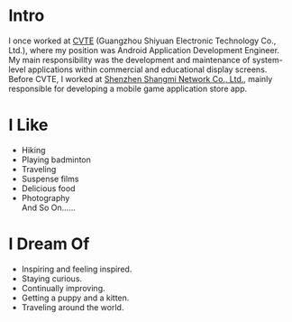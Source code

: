 # Intro

I once worked at [CVTE](https://www.cvte.com/) (Guangzhou Shiyuan Electronic Technology Co., Ltd.), where my position was Android Application Development Engineer. My main responsibility was the development and maintenance of system-level applications within commercial and educational display screens. Before CVTE, I worked at [Shenzhen Shangmi Network Co., Ltd.](https://www.shangminet.com/home), mainly responsible for developing a mobile game application store app.

# I Like

- Hiking
- Playing badminton
- Traveling
- Suspense films
- Delicious food
- Photography
<br>And So On......

# I Dream Of

- Inspiring and feeling inspired.
- Staying curious.
- Continually improving.
- Getting a puppy and a kitten.
- Traveling around the world.
